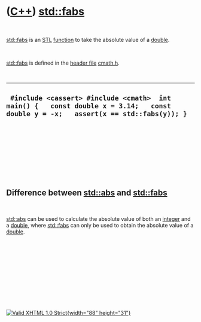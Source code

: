 



 

 

 

 

 

([C++](Cpp.htm)) [std::fabs](CppFabs.htm)
=========================================

 

[std::fabs](CppFabs.htm) is an [STL](CppStl.htm)
[function](CppFunction.htm) to take the absolute value of a
[double](CppDouble.htm).

 

[std::fabs](CppFabs.htm) is defined in the [header
file](CppHeaderFile.htm) [cmath.h](CppCmathH.htm).

 

  -------------------------------------------------------------------------------------------------------------------------------------
  ` #include <cassert> #include <cmath>  int main() {   const double x = 3.14;   const double y = -x;   assert(x == std::fabs(y)); }`
  -------------------------------------------------------------------------------------------------------------------------------------

 

 

 

 

 

Difference between [std::abs](CppAbs.htm) and [std::fabs](CppFabs.htm)
----------------------------------------------------------------------

 

[std::abs](CppAbs.htm) can be used to calculate the absolute value of
both an [integer](CppInt.htm) and a [double](CppDouble.htm), where
[std::fabs](CppFabs.htm) can only be used to obtain the absolute value
of a [double](CppDouble.htm).

 

 

 

 

 





 

[![Valid XHTML 1.0 Strict](valid-xhtml10.png){width="88"
height="31"}](http://validator.w3.org/check?uri=referer)
